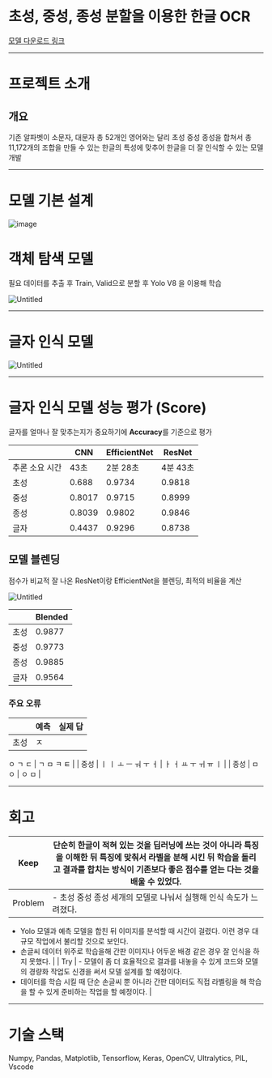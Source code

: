 # 초성, 중성, 종성 분할을 이용한 한글 OCR

[모델 다운로드 링크](https://drive.google.com/file/d/1Xd1Q7TPN8U3soJUOE9ugLOHjlJlF4RBq/view?usp=drive_link)

---

# 프로젝트 소개

## 개요

기존 알파벳이 소문자, 대문자 총 52개인 영어와는 달리 초성 중성 종성을 합쳐서 총 11,172개의 조합을 만들 수 있는 한글의 특성에 맞추어 한글을 더 잘 인식할 수 있는 모델 개발

---

# 모델 기본 설계
![image](https://github.com/braveveigar/hangeul_ocr/assets/139527827/53b6be1d-cded-49ba-be09-60deb569a595)

# 객체 탐색 모델

필요 데이터를 추출 후 Train, Valid으로 분할 후 Yolo V8 을 이용해 학습

![Untitled](https://prod-files-secure.s3.us-west-2.amazonaws.com/40925703-15f5-4da8-b7ed-3a58ba53c09e/0d9be991-52fe-45a1-82f9-0cd6f1720875/Untitled.png)

---

# 글자 인식 모델

![Untitled](https://prod-files-secure.s3.us-west-2.amazonaws.com/40925703-15f5-4da8-b7ed-3a58ba53c09e/a7debdbe-e672-49b1-9cc1-9e645a7f44c3/Untitled.png)

---

# 글자 인식 모델 성능 평가 (Score)

글자를 얼마나 잘 맞추는지가 중요하기에 **Accuracy**를 기준으로 평가

|  | CNN | EfficientNet | ResNet |
| --- | --- | --- | --- |
| 추론 소요 시간 | 43초 | 2분 28초 | 4분 43초 |
| 초성 | 0.688 | 0.9734 | 0.9818 |
| 중성 | 0.8017 | 0.9715 | 0.8999 |
| 종성 | 0.8039 | 0.9802 | 0.9846 |
| 글자 | 0.4437 | 0.9296 | 0.8738 |

## 모델 블렌딩

점수가 비교적 잘 나온 ResNet이랑 EfficientNet을 블렌딩, 최적의 비율을 계산

![Untitled](https://prod-files-secure.s3.us-west-2.amazonaws.com/40925703-15f5-4da8-b7ed-3a58ba53c09e/141e06c1-1fdf-4a43-ab27-fccd4d94897a/Untitled.png)

|  | Blended |
| --- | --- |
| 초성 | 0.9877 |
| 중성 | 0.9773 |
| 종성 | 0.9885 |
| 글자 | 0.9564 |

### 주요 오류

|  | 예측 | 실제 답 |
| --- | --- | --- |
| 초성 | ㅈ
ㅇ
ㄱ
ㄷ | ㄱ
ㅁ
ㅋ
ㅌ |
| 중성 | ㅣ
ㅣ
ㅗ
ㅡ
ㅝ
ㅜ
ㅓ | ㅏ
ㅓ
ㅛ
ㅜ
ㅟ
ㅠ
ㅣ |
| 종성 | ㅁ
ㅇ | ㅇ
ㅁ |

---

# 회고

| Keep | 단순히 한글이 적혀 있는 것을 딥러닝에 쓰는 것이 아니라 특징을 이해한 뒤 특징에 맞춰서 라벨을 분해 시킨 뒤 학습을 돌리고 결과를 합치는 방식이 기존보다 좋은 점수를 얻는 다는 것을 배울 수 있었다. |
| --- | --- |
| Problem | - 초성 중성 종성 세개의 모델로 나눠서 실행해 인식 속도가 느려졌다.
- Yolo 모델과 예측 모델을 합친 뒤 이미지를 분석할 때 시간이 걸렸다. 이런 경우 대규모 작업에서 불리할 것으로 보인다.
- 손글씨 데이터 위주로 학습을해 간판 이미지나 어두운 배경 같은 경우 잘 인식을 하지 못했다. |
| Try | - 모델이 좀 더 효율적으로 결과를 내놓을 수 있게 코드와 모델의 경량화 작업도 신경을 써서 모델 설계를 할 예정이다.
- 데이터를 학습 시킬 때 단순 손글씨 뿐 아니라 간판 데이터도 직접 라벨링을 해 학습을 할 수 있게 준비하는 작업을 할 예정이다. |

---

# 기술 스택

Numpy, Pandas, Matplotlib, Tensorflow, Keras, OpenCV, Ultralytics, PIL, Vscode
